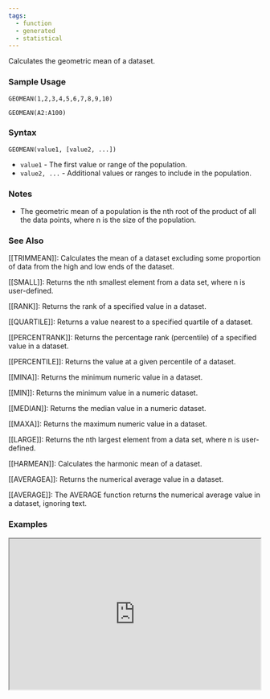 ```yaml
---
tags:
  - function
  - generated
  - statistical
---
```


Calculates the geometric mean of a dataset.

### Sample Usage

`GEOMEAN(1,2,3,4,5,6,7,8,9,10)`

`GEOMEAN(A2:A100)`

### Syntax

`GEOMEAN(value1, [value2, ...])`

* `value1` - The first value or range of the population.
* `value2, ...` - Additional values or ranges to include in the population.

### Notes

* The geometric mean of a population is the nth root of the product of all the data points, where n is the size of the population.

### See Also

[[TRIMMEAN]]: Calculates the mean of a dataset excluding some proportion of data from the high and low ends of the dataset.

[[SMALL]]: Returns the nth smallest element from a data set, where n is user-defined.

[[RANK]]: Returns the rank of a specified value in a dataset.

[[QUARTILE]]: Returns a value nearest to a specified quartile of a dataset.

[[PERCENTRANK]]: Returns the percentage rank (percentile) of a specified value in a dataset.

[[PERCENTILE]]: Returns the value at a given percentile of a dataset.

[[MINA]]: Returns the minimum numeric value in a dataset.

[[MIN]]: Returns the minimum value in a numeric dataset.

[[MEDIAN]]: Returns the median value in a numeric dataset.

[[MAXA]]: Returns the maximum numeric value in a dataset.

[[LARGE]]: Returns the nth largest element from a data set, where n is user-defined.

[[HARMEAN]]: Calculates the harmonic mean of a dataset.

[[AVERAGEA]]: Returns the numerical average value in a dataset.

[[AVERAGE]]: The AVERAGE function returns the numerical average value in a dataset, ignoring text.

### Examples

<iframe height="300" src="https://docs.google.com/spreadsheet/pub?key=0As3tAuweYU9QdEVrek9uY0lUTUVvVjdoWFoyN2JnZGc&amp;output=html" width="500"></iframe>